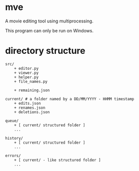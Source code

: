 # mve
A movie editing tool using multiprocessing.  

This program can only be run on Windows.  

# directory structure
```
src/
    + editor.py
    + viewer.py
    + helper.py
    + file_names.py

    + remaining.json

current/ # a folder named by a DD/MM/YYYY - HHMM timestamp
    + edits.json
    + renames.json
    + deletions.json

queue/
    + [ current/ structured folder ]
    ...

history/
    + [ current/ structured folder ]
    ...

errors/
    + [ current/ - like structured folder ]
    ...
```

